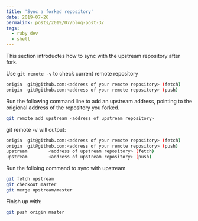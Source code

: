 ```yaml
---
title: 'Sync a forked repository'
date: 2019-07-26
permalink: posts/2019/07/blog-post-3/
tags:
  - ruby dev
  - shell
---
```


This section introductes how to sync with the upstream repository after fork.

Use `git remote -v` to check current remote repository

```bash
origin  git@github.com:<address of your remote repository> (fetch)
origin  git@github.com:<address of your remote repository> (push)
```

Run the following command line to add an upstream address, pointing to the origional address of the repository you forked.

```bash
git remote add upstream <address of upstream repository>
```

git remote -v will output:

```bash
origin  git@github.com:<address of your remote repository> (fetch)
origin  git@github.com:<address of your remote repository> (push)
upstream        <address of upstream repository> (fetch)
upstream        <address of upstream repository> (push)
```

Run the folloing command to sync with upstream

```bash
git fetch upstream
git checkout master
git merge upstream/master
```

Finish up with:

```bash
git push origin master
```
